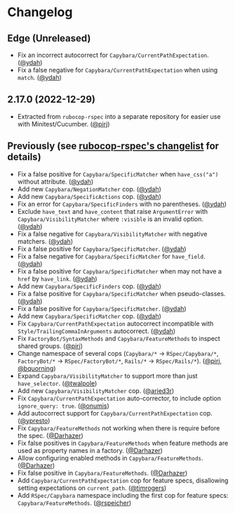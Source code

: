 # Changelog

## Edge (Unreleased)

- Fix an incorrect autocorrect for `Capybara/CurrentPathExpectation`. ([@ydah])
- Fix a false negative for `Capybara/CurrentPathExpectation` when using `match`. ([@ydah])

## 2.17.0 (2022-12-29)

- Extracted from `rubocop-rspec` into a separate repository for easier use with Minitest/Cucumber. ([@pirj])

## Previously (see [rubocop-rspec's changelist](https://github.com/rubocop/rubocop-rspec/blob/9558719/CHANGELOG.md) for details)

- Fix a false positive for `Capybara/SpecificMatcher` when `have_css("a")` without attribute. ([@ydah])
- Add new `Capybara/NegationMatcher` cop. ([@ydah])
- Add new `Capybara/SpecificActions` cop. ([@ydah])
- Fix an error for `Capybara/SpecificFinders` with no parentheses. ([@ydah])
- Exclude `have_text` and `have_content` that raise `ArgumentError` with `Capybara/VisibilityMatcher` where `:visible` is an invalid option. ([@ydah])
- Fix a false negative for `Capybara/VisibilityMatcher` with negative matchers. ([@ydah])
- Fix a false positive for `Capybara/SpecificMatcher`. ([@ydah])
- Fix a false negative for `Capybara/SpecificMatcher` for `have_field`. ([@ydah])
- Fix a false positive for `Capybara/SpecificMatcher` when may not have a `href` by `have_link`. ([@ydah])
- Add new `Capybara/SpecificFinders` cop. ([@ydah])
- Fix a false positive for `Capybara/SpecificMatcher` when pseudo-classes. ([@ydah])
- Fix a false positive for `Capybara/SpecificMatcher`. ([@ydah])
- Add new `Capybara/SpecificMatcher` cop. ([@ydah])
- Fix `Capybara/CurrentPathExpectation` autocorrect incompatible with `Style/TrailingCommaInArguments` autocorrect. ([@ydah])
- Fix `FactoryBot/SyntaxMethods` and `Capybara/FeatureMethods` to inspect shared groups. ([@pirj])
- Change namespace of several cops (`Capybara/*` -> `RSpec/Capybara/*`, `FactoryBot/*` -> `RSpec/FactoryBot/*`, `Rails/*` -> `RSpec/Rails/*`). ([@pirj], [@bquorning])
- Expand `Capybara/VisibilityMatcher` to support more than just `have_selector`. ([@twalpole])
- Add new `Capybara/VisibilityMatcher` cop. ([@aried3r])
- Fix `Capybara/CurrentPathExpectation` auto-corrector, to include option `ignore_query: true`. ([@onumis])
- Add autocorrect support for `Capybara/CurrentPathExpectation` cop. ([@ypresto])
- Fix `Capybara/FeatureMethods` not working when there is require before the spec. ([@Darhazer])
- Fix false positives in `Capybara/FeatureMethods` when feature methods are used as property names in a factory. ([@Darhazer])
- Allow configuring enabled methods in `Capybara/FeatureMethods`. ([@Darhazer])
- Fix false positive in `Capybara/FeatureMethods`. ([@Darhazer])
- Add `Capybara/CurrentPathExpectation` cop for feature specs, disallowing setting expectations on `current_path`. ([@timrogers])
- Add `RSpec/Capybara` namespace including the first cop for feature specs: `Capybara/FeatureMethods`. ([@rspeicher])

<!-- Contributors (alphabetically) -->

[@aried3r]: https://github.com/aried3r
[@bquorning]: https://github.com/bquorning
[@darhazer]: https://github.com/Darhazer
[@onumis]: https://github.com/onumis
[@pirj]: https://github.com/pirj
[@rspeicher]: https://github.com/rspeicher
[@timrogers]: https://github.com/timrogers
[@twalpole]: https://github.com/twalpole
[@ydah]: https://github.com/ydah
[@ypresto]: https://github.com/ypresto
